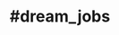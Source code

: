 ---
title                : "#dream_jobs"
permalink            : "/tag/dream_jobs"
tags : 
- "#dream_jobs"
---